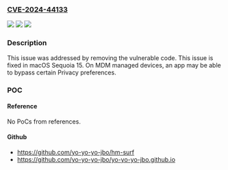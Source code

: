 ### [CVE-2024-44133](https://cve.mitre.org/cgi-bin/cvename.cgi?name=CVE-2024-44133)
![](https://img.shields.io/static/v1?label=Product&message=macOS&color=blue)
![](https://img.shields.io/static/v1?label=Version&message=unspecified%3C%2015%20&color=brighgreen)
![](https://img.shields.io/static/v1?label=Vulnerability&message=On%20MDM%20managed%20devices%2C%20an%20app%20may%20be%20able%20to%20bypass%20certain%20Privacy%20preferences&color=brighgreen)

### Description

This issue was addressed by removing the vulnerable code. This issue is fixed in macOS Sequoia 15. On MDM managed devices, an app may be able to bypass certain Privacy preferences.

### POC

#### Reference
No PoCs from references.

#### Github
- https://github.com/yo-yo-yo-jbo/hm-surf
- https://github.com/yo-yo-yo-jbo/yo-yo-yo-jbo.github.io

